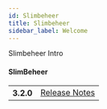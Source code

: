 ```yaml
---
id: Slimbeheer
title: Slimbeheer
sidebar_label: Welcome
---
```


Slimbeheer Intro


#### SlimBeheer
<table class="versions">
    <tbody>
        <tr>
            <th>3.2.0</th>
            <td>
                <a href="#">Release Notes</a>
            </td>
        </tr>
    </tbody>
</table>